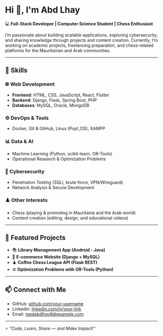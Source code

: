 # Hi 👋, I'm Abd Lhay  

💻 **Full-Stack Developer | Computer Science Student | Chess Enthusiast**  

I’m passionate about building scalable applications, exploring cybersecurity, and sharing knowledge through projects and content creation. Currently, I’m working on academic projects, freelancing preparation, and chess-related platforms for the Mauritanian and Arab communities.  

---

## 🚀 Skills

### 🌐 Web Development
- **Frontend**: HTML, CSS, JavaScript, React, Flutter  
- **Backend**: Django, Flask, Spring Boot, PHP  
- **Databases**: MySQL, Oracle, MongoDB  

### ⚙️ DevOps & Tools
- Docker, Git & GitHub, Linux (Pop!_OS), XAMPP  

### 📊 Data & AI
- Machine Learning (Python, scikit-learn, OR-Tools)  
- Operational Research & Optimization Problems  

### 🔐 Cybersecurity
- Penetration Testing (SQLi, brute force, VPN/Wireguard)  
- Network Analysis & Secure Development  

### ♟️ Other Interests
- Chess (playing & promoting in Mauritania and the Arab world)  
- Content creation (editing, design, and educational videos)  

---

## 📂 Featured Projects
- 📚 **Library Management App (Android - Java)**  
- 🛒 **E-commerce Website (Django + MySQL)**  
- ♟️ **Coffee Chess League API (Flask REST)**  
- ⚙️ **Optimization Problems with OR-Tools (Python)**  

---

## 📫 Connect with Me
- GitHub: [github.com/your-username](https://github.com/abdelhay24)  
- LinkedIn: [linkedin.com/in/your-link](https://linkedin.com/in/your-link)  
- Email: medabdlhay8@example.com  

---

⭐️ *“Code, Learn, Share — and Make Impact!”*
